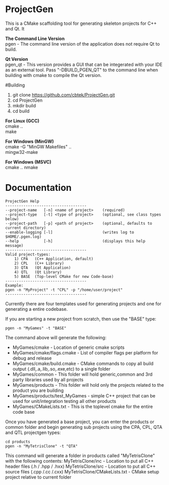 # ProjectGen
This is a CMake scaffolding tool for generating skeleton projects for C++ and Qt. It 

**The Command Line Version**    
pgen - The command line version of the application does not require Qt to build.  

**Qt Version**  
pgen_qt - This version provides a GUI that can be integerated with your IDE as an external tool.  Pass "-DBUILD_PGEN_QT" to the command line when building with cmake to compile the Qt version. 

#Building 

1) git clone https://github.com/cbtek/ProjectGen.git  
2) cd ProjectGen  
3) mkdir build  
4) cd build  


**For Linux (GCC)**  
cmake ..  
make 

**For Windows (MinGW)**  
cmake -G "MinGW Makefiles" ..  
mingw32-make 

**For Windows (MSVC)**  
cmake .. 
nmake 


# Documentation
```------------------------------------
ProjectGen Help 
------------------------------------
--project-name   [-n] <name of project>    (required)
--project-type   [-t] <type of project>    (optional, see class types below)
--project-path   [-p] <path of project>    (optional, defaults to current directory)
--enable-logging [-l]                      (writes log to $HOME/.pgen.log)
--help           [-h]                      (displays this help message)
------------------------------------
Valid project-types:
	1) CPA   (C++ Application, default)
	2) CPL   (C++ Library)
	3) QTA   (Qt Application)
	4) QTL   (Qt Library)
	5) BASE  (Top-level CMake for new Code-base)
------------------------------------
Example:
pgen -n "MyProject" -t "CPL" -p "/home/user/project"
------------------------------------
```

Currently there are four templates used for generating projects and one for generating a entire codebase.

If you are starting a new project from scratch, then use the "BASE" type: 
```
pgen -n "MyGames" -t "BASE"
```

The command above will generate the following:
* MyGames/cmake - Location of generic cmake scripts 
* MyGames/cmake/flags.cmake - List of compiler flags per platform for debug and release 
* MyGames/cmake/build.cmake - CMake commands to copy all build output (.dll,.a,.lib,.so,.exe,etc) to a single folder 
* MyGames/common - This folder will hold generic,common and 3rd party libraries used by all projects 
* MyGames/products - This folder will hold only the projects related to the product you are building 
* MyGames/products/test_MyGames - simple C++ project that can be used for unit/integration testing all other products 
* MyGames/CMakeLists.txt - This is the toplevel cmake for the entire code base 

Once you have generated a base project, you can enter the products or common folder and begin generating sub projects using the CPA, CPL, QTA and QTL projectgen types:
 
```
cd products
pgen -n "MyTetrisClone" -t "QTA" 
```

This command will generate a folder in products called "MyTetrisClone" with the following contents:
MyTetrisClone/inc - Location to put all C++ header files (.h / .hpp / .hxx)
MyTetrisClone/src - Location to put all C++ source files (.cpp /.cc /.cxx)
MyTetrisClone/CMakeLists.txt - CMake setup project relative to current folder

